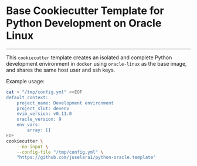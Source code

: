 # Base Cookiecutter Template for Python Development on Oracle Linux
---

This `cookiecutter` template creates an isolated and complete Python development environment in `docker` using `oracle-linux` as the base image, and shares the same host user and ssh keys.

Example usage:

```sh
cat > "/tmp/config.yml" <<EOF
default_context:
    project_name: Development environment
    project_slut: devenv
    nvim_version: v0.11.0
    oracle_version: 9
    env_vars: 
        array: []
EOF
cookiecutter \
    --no-input \
    --config-file "/tmp/config.yml" \
    "https://github.com/juselara1/python-oracle.template"
```
